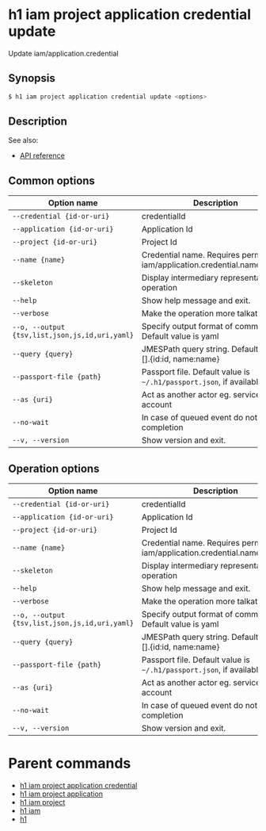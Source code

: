 
# h1 iam project application credential update

Update iam/application.credential

## Synopsis

```bash
$ h1 iam project application credential update <options>
```

## Description

See also:

* [API reference](https://api.hyperone.com/v2/docs#operation/iam_project_application_credential_patch)

## Common options

| Option name                                        | Description                                                                  |
| -------------------------------------------------- | ---------------------------------------------------------------------------- |
| ```--credential {id-or-uri}```                     | credentialId                                                                 |
| ```--application {id-or-uri}```                    | Application Id                                                               |
| ```--project {id-or-uri}```                        | Project Id                                                                   |
| ```--name {name}```                                | Credential name. Requires permissions iam/application.credential.name/update |
| ```--skeleton```                                   | Display intermediary representation of operation                             |
| ```--help```                                       | Show help message and exit.                                                  |
| ```--verbose```                                    | Make the operation more talkative.                                           |
| ```--o, --output {tsv,list,json,js,id,uri,yaml}``` | Specify output format of command. Default value is yaml                      |
| ```--query {query}```                              | JMESPath query string. Default value is [].\{id:id, name:name\}              |
| ```--passport-file {path}```                       | Passport file. Default value is ```~/.h1/passport.json```, if available.     |
| ```--as {uri}```                                   | Act as another actor eg. service account                                     |
| ```--no-wait```                                    | In case of queued event do not wait for completion                           |
| ```--v, --version```                               | Show version and exit.                                                       |

## Operation options

| Option name                                        | Description                                                                  |
| -------------------------------------------------- | ---------------------------------------------------------------------------- |
| ```--credential {id-or-uri}```                     | credentialId                                                                 |
| ```--application {id-or-uri}```                    | Application Id                                                               |
| ```--project {id-or-uri}```                        | Project Id                                                                   |
| ```--name {name}```                                | Credential name. Requires permissions iam/application.credential.name/update |
| ```--skeleton```                                   | Display intermediary representation of operation                             |
| ```--help```                                       | Show help message and exit.                                                  |
| ```--verbose```                                    | Make the operation more talkative.                                           |
| ```--o, --output {tsv,list,json,js,id,uri,yaml}``` | Specify output format of command. Default value is yaml                      |
| ```--query {query}```                              | JMESPath query string. Default value is [].\{id:id, name:name\}              |
| ```--passport-file {path}```                       | Passport file. Default value is ```~/.h1/passport.json```, if available.     |
| ```--as {uri}```                                   | Act as another actor eg. service account                                     |
| ```--no-wait```                                    | In case of queued event do not wait for completion                           |
| ```--v, --version```                               | Show version and exit.                                                       |

# Parent commands

* [h1 iam project application credential](./../README.md)
* [h1 iam project application](./../../README.md)
* [h1 iam project](./../../../README.md)
* [h1 iam](./../../../../README.md)
* [h1](./../../../../../README.md)
